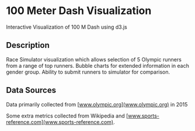 # 100 Meter Dash Visualization

Interactive Visualization of 100 M Dash using d3.js

## Description

Race Simulator visualization which allows selection of 5 Olympic runners from a range of top runners. Bubble charts for extended information in each gender group. Ability to submit runners to simulator for comparison.

## Data Sources

Data primarily collected from [www.olympic.org](www.olympic.org) in 2015

Some extra metrics collected from Wikipedia and [www.sports-reference.com](www.sports-reference.com).
